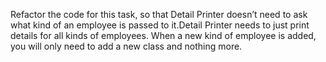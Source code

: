 Refactor the code for this task, so that Detail Printer doesn’t need to ask what kind of an employee is passed to it.Detail Printer needs to just print details for all kinds of employees. When a new kind of employee is added, you will only need to add a new class and nothing more.
